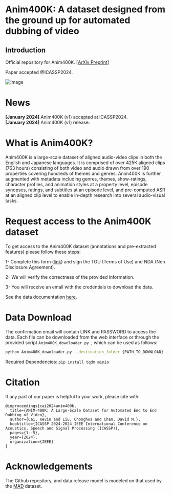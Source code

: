 # Anim400K: A dataset designed from the ground up for automated dubbing of video

## Introduction
Official repository for  Anim400K. [[ArXiv Preprint]()]

Paper accepted @ICASSP2024. 

![image](https://github.com/DavidMChan/Anim400K/assets/3190178/d819fc8c-2e56-4ed0-bf3a-1b249899cbdc)


# News
**[January 2024]** Anim400K (v1) accepted at ICASSP2024. </br>
**[January 2024]** Anim400K (v1) release. </br>



# What is Anim400K?

Anim400K is a large-scale dataset of aligned audio-video clips in both the English and Japanese languages. It is comprised of over 425K aligned clips (763 hours) consisting of both video and audio drawn from over 190 properties covering hundreds of themes and genres. Anim400K is further augmented with metadata including genres, themes, show-ratings, character profiles, and animation styles at a property level, episode synopses, ratings, and subtitles at an episode level, and pre-computed ASR at an aligned clip level to enable in-depth research into several audio-visual tasks.


# Request access to the Anim400K dataset
To get access to the Anim400K dataset (annotations and pre-extracted features) please follow these steps:

1- Complete this form ([link](https://forms.gle/7xBp2uFP4Fb4UZye9)) and sign the TOU (Terms of Use) and NDA (Non Disclosure Agreement).

2- We will verify the correctness of the provided information. 

3- You will receive an email with the credentials to download the data.

See the data documentation [here](doc/README.md). 



# Data Download
The confirmation email will contain LINK and PASSWORD to access the data. Each file can be downloaded from the web interface or through the provided script `Anim400K_downloader.py `, which can be used as follows:

```bash 
python Anim400K_downloader.py --destination_folder {PATH_TO_DOWNLOAD} --download_link {LINK} --password {PASSWORD} 
```

Required Dependencies: `pip install tqdm minio`


# Citation
If any part of our paper is helpful to your work, please cite with:
```
@inproceedings{cai2024anim400k,
  title={ANIM-400K: A Large-Scale Dataset for Automated End to End Dubbing of Video},
  author={Cai, Kevin and Liu, Chonghua and Chan, David M.},
  booktitle={ICASSP 2024-2024 IEEE International Conference on Acoustics, Speech and Signal Processing (ICASSP)},
  pages={1--5},
  year={2024},
  organization={IEEE}
}
```

# Acknowledgements

The Github repository, and data release model is modeled on that used by the [MAD](https://github.com/Soldelli/MAD) dataset. 
